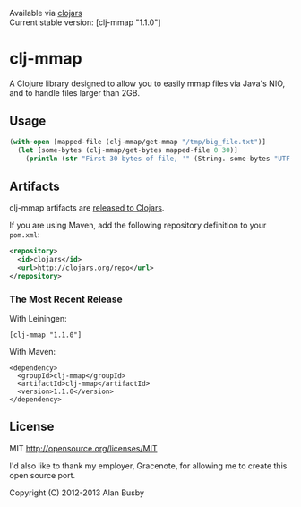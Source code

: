 Available via [clojars](http://clojars.org/search?q=clj-mmap)   
Current stable version: [clj-mmap "1.1.0"]


# clj-mmap

A Clojure library designed to allow you to easily mmap files via Java's NIO, and to handle files larger than 2GB.


## Usage
```clojure
(with-open [mapped-file (clj-mmap/get-mmap "/tmp/big_file.txt")]
  (let [some-bytes (clj-mmap/get-bytes mapped-file 0 30)]
    (println (str "First 30 bytes of file, '" (String. some-bytes "UTF-8") "'"))))
```


## Artifacts

clj-mmap artifacts are [released to Clojars](https://clojars.org/clj-mmap).

If you are using Maven, add the following repository definition to your `pom.xml`:

``` xml
<repository>
  <id>clojars</id>
  <url>http://clojars.org/repo</url>
</repository>
```

### The Most Recent Release

With Leiningen:

    [clj-mmap "1.1.0"]


With Maven:

    <dependency>
      <groupId>clj-mmap</groupId>
      <artifactId>clj-mmap</artifactId>
      <version>1.1.0</version>
    </dependency>


## License

MIT
http://opensource.org/licenses/MIT

I'd also like to thank my employer, Gracenote, for allowing me to create this open source port.

Copyright (C) 2012-2013 Alan Busby